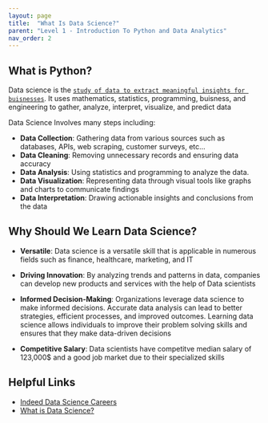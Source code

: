 ```yaml
---
layout: page
title:  "What Is Data Science?"
parent: "Level 1 - Introduction To Python and Data Analytics"
nav_order: 2
---
```


## What is Python?

Data science is the [`study of data to extract meaningful insights for buisnesses`](https://aws.amazon.com/what-is/data-science/). It uses mathematics, statistics, programming, buisness, and engineering to gather, analyze, interpret, visualize, and predict data

Data Science Involves many steps including:

- **Data Collection**: Gathering data from various sources such as databases, APIs, web scraping, customer surveys, etc...
- **Data Cleaning**: Removing unnecessary records and ensuring data accuracy
- **Data Analysis**: Using statistics and programming to analyze the data.
- **Data Visualization**: Representing data through visual tools like graphs and charts to communicate findings
- **Data Interpretation**: Drawing actionable insights and conclusions from the data

## Why Should We Learn Data Science?

- **Versatile**: Data science is a versatile skill that is applicable in numerous fields such as finance, healthcare, marketing, and IT

- **Driving Innovation**: By analyzing trends and patterns in data, companies can develop new products and services with the help of Data scientists

- **Informed Decision-Making**: Organizations leverage data science to make informed decisions. Accurate data analysis can lead to better strategies, efficient processes, and improved outcomes. Learning data science allows individuals to improve their problem solving skills and ensures that they make data-driven decisions

- **Competitive Salary**: Data scientists have competitve median salary of 123,000$ and a good job market due to their specialized skills

## Helpful Links

- [Indeed Data Science Careers](https://www.indeed.com/career/data-scientist/salaries)
- [What is Data Science?](https://www.ibm.com/cloud/learn/data-science-introduction)